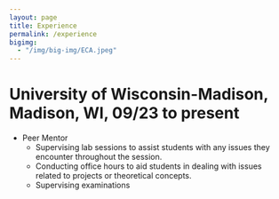 ```yaml
---
layout: page
title: Experience
permalink: /experience
bigimg:
  - "/img/big-img/ECA.jpeg"
---
```


# University of Wisconsin-Madison, Madison, WI, 09/23 to present
* Peer Mentor 
  * Supervising lab sessions to assist students with any issues they encounter throughout the session.
  * Conducting office hours to aid students in dealing with issues related to projects or theoretical concepts.
  * Supervising examinations
